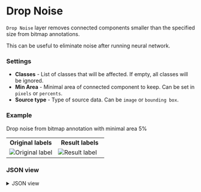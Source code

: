 # Drop Noise

`Drop Noise` layer removes connected components smaller than the specified size from bitmap annotations.

This can be useful to eliminate noise after running neural network.

### Settings

- **Classes** - List of classes that will be affected. If empty, all classes will be ignored.
- **Min Area** - Minimal area of connected component to keep. Can be set in `pixels` or `percents`.
- **Source type** - Type of source data. Can be `image` or `bounding box`.

### Example

Drop noise from bitmap annotation with minimal area 5%

<table>
<tr>
<td style="text-align:center; width:50%"><strong>Original labels</strong></td>
<td style="text-align:center; width:50%"><strong>Result labels</strong></td>
</tr>
<tr>
<td> <img src="https://github.com/supervisely-ecosystem/ml-nodes/assets/79905215/b5258a62-0a47-4631-bbab-c39fb22609e4" alt="Original label"/> </td>
<td> <img src="https://github.com/supervisely-ecosystem/ml-nodes/assets/79905215/e98942e3-6d1b-4218-9b13-c746d9bf3f63" alt="Result label"/> </td>
</tr>
</table>

### JSON view

<details>
  <summary>JSON view</summary>
<pre>
{
  "action": "drop_noise",
  "src": ["$data_1"],
  "dst": "$drop_noise_2",
  "settings": {
    "classes": ["shoes"],
    "min_area": "5%",
    "src_type": "image"
  }
}
</pre>
</details>
